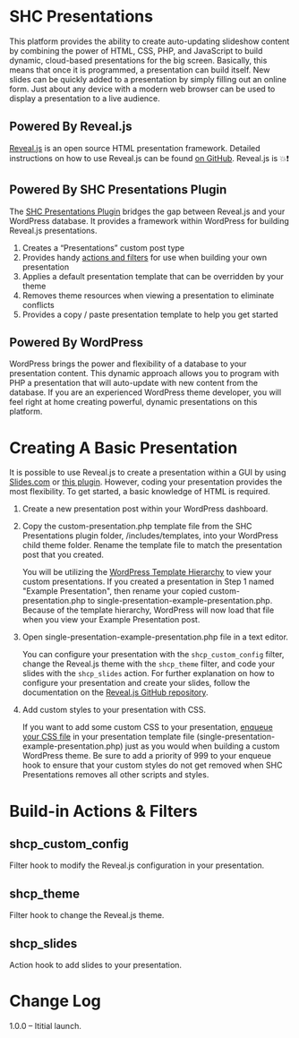 # SHC Presentations

This platform provides the ability to create auto-updating slideshow content by combining the power of HTML, CSS, PHP, and JavaScript to build dynamic, cloud-based presentations for the big screen. Basically, this means that once it is programmed, a presentation can build itself. New slides can be quickly added to a presentation by simply filling out an online form. Just about any device with a modern web browser can be used to display a presentation to a live audience.

## Powered By Reveal.js
[Reveal.js](https://revealjs.com/#/) is an open source HTML presentation framework. Detailed instructions on how to use Reveal.js can be found [on GitHub](https://github.com/hakimel/reveal.js). Reveal.js is 💥❗

## Powered By SHC Presentations Plugin
The [SHC Presentations Plugin](https://github.com/danbru1989/shc-presentations) bridges the gap between Reveal.js and your WordPress database. It provides a framework within WordPress for building Reveal.js presentations.
1. Creates a “Presentations” custom post type
2. Provides handy [actions and filters](https://developer.wordpress.org/plugins/hooks/) for use when building your own presentation
3. Applies a default presentation template that can be overridden by your theme
4. Removes theme resources when viewing a presentation to eliminate conflicts
5. Provides a copy / paste presentation template to help you get started

## Powered By WordPress
WordPress brings the power and flexibility of a database to your presentation content. This dynamic approach allows you to program with PHP a presentation that will auto-update with new content from the database. If you are an experienced WordPress theme developer, you will feel right at home creating powerful, dynamic presentations on this platform.

# Creating A Basic Presentation

It is possible to use Reveal.js to create a presentation within a GUI by using [Slides.com](https://slides.com/) or [this plugin](https://wordpress.org/plugins/slide/). However, coding your presentation provides the most flexibility. To get started, a basic knowledge of HTML is required.

1. Create a new presentation post within your WordPress dashboard.

2. Copy the custom-presentation.php template file from the SHC Presentations plugin folder, /includes/templates, into your WordPress child theme folder. Rename the template file to match the presentation post that you created.

   You will be utilizing the [WordPress Template Hierarchy](https://developer.wordpress.org/themes/basics/template-hierarchy/) to view your custom presentations. If you created a presentation in Step 1 named "Example Presentation", then rename your copied custom-presentation.php to single-presentation-example-presentation.php. Because of the template hierarchy, WordPress will now load that file when you view your Example Presentation post.

3. Open single-presentation-example-presentation.php file in a text editor.

   You can configure your presentation with the `shcp_custom_config` filter, change the Reveal.js theme with the `shcp_theme` filter, and code your slides with the `shcp_slides` action. For further explanation on how to configure your presentation and create your slides, follow the documentation on the [Reveal.js GitHub repository](https://github.com/hakimel/reveal.js).

4. Add custom styles to your presentation with CSS.

   If you want to add some custom CSS to your presentation, [enqueue your CSS file](https://developer.wordpress.org/reference/hooks/wp_enqueue_scripts/) in your presentation template file (single-presentation-example-presentation.php) just as you would when building a custom WordPress theme. Be sure to add a priority of 999 to your enqueue hook to ensure that your custom styles do not get removed when SHC Presentations removes all other scripts and styles.

# Build-in Actions & Filters

## shcp_custom_config
Filter hook to modify the Reveal.js configuration in your presentation.

## shcp_theme
Filter hook to change the Reveal.js theme.

## shcp_slides
Action hook to add slides to your presentation.

# Change Log
1.0.0 – Ititial launch.
